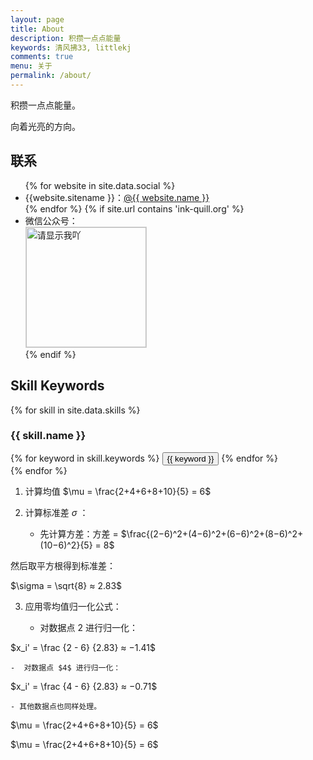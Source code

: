 ```yaml
---
layout: page
title: About
description: 积攒一点点能量
keywords: 清风拂33, littlekj
comments: true
menu: 关于
permalink: /about/
---
```


积攒一点点能量。

向着光亮的方向。

## 联系

<ul>
{% for website in site.data.social %}
<li>{{website.sitename }}：<a href="{{ website.url }}" target="_blank">@{{ website.name }}</a></li>
{% endfor %}
{% if site.url contains 'ink-quill.org' %}
<li>
微信公众号：<br />
<img style="height:192px;width:192px;border:1px solid lightgrey;" src="{{ site.url }}/assets/images/qrcode.jpg" alt="请显示我吖" />
</li>
{% endif %}
</ul>


## Skill Keywords

{% for skill in site.data.skills %}
### {{ skill.name }}
<div class="btn-inline">
{% for keyword in skill.keywords %}
<button class="btn btn-outline" type="button">{{ keyword }}</button>
{% endfor %}
</div>
{% endfor %}


1. 计算均值 $\mu = \frac{2+4+6+8+10}{5} = 6​$
2. 计算标准差 $\sigma$ ：

	- 先计算方差：方差 = $\frac{(2−6)^2+(4−6)^2+(6−6)^2+(8−6)^2+(10−6)^2​}{5} = 8$
	
 然后取平方根得到标准差：

$\sigma = \sqrt{8} ​≈ 2.83$

3. 应用零均值归一化公式：

	- 对数据点 $2$ 进行归一化：

 $x_i' = \frac {2 - 6} {2.83} ≈ −1.41$
 
	-  对数据点 $4$ 进行归一化：
 
 $x_i' = \frac {4 - 6} {2.83} ≈ −0.71$
 
	- 其他数据点也同样处理。

$\mu = \frac{2+4+6+8+10}{5} = 6​$

$\mu = \frac{2+4+6+8+10}{5} = 6​$
